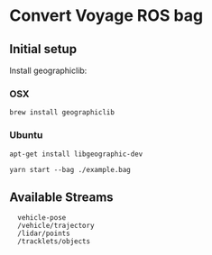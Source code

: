 # Convert Voyage ROS bag


## Initial setup
Install geographiclib:

### OSX
`brew install geographiclib`

### Ubuntu
`apt-get install libgeographic-dev`


```
yarn start --bag ./example.bag
```


## Available Streams

```
  vehicle-pose
  /vehicle/trajectory
  /lidar/points
  /tracklets/objects
```
